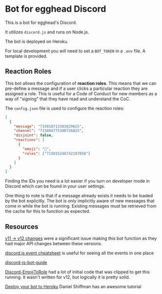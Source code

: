 # Bot for egghead Discord

This is a bot for egghead's Discord.

It utilizes `discord.js` and runs on Node.js. 

The bot is deployed on Heroku.

For local development you will need to set a `BOT_TOKEN` in a `.env` file. A template is provided.

## Reaction Roles

This bot allows the configuration of **reaction roles**. This means that we can pre-define a message and if a user clicks a particular reaction they are assigned a role. This is useful for a Code of Conduct for new members as a way of "signing" that they have read and understand the CoC.

The `config.json` file is used to configure the reaction roles:

```json
[
  {
    "message": "715018713383829625",
    "channel": "715004775300726825",
    "disjoint": false,
    "reactions": [
      {
        "emoji": "🤔",
        "roles": ["715015248742187058"]
      }
    ]
  }
]
```

Finding the IDs you need is a lot easier if you turn on developer mode in Discord which can be found in your user settings.

One thing to note is that if a message already exists it needs to be loaded by the bot explicitly. The bot is only implicitly aware of new messages that come in while the bot is running. Existing messages must be retrieved from the cache for this to function as expected.

## Resources

[v11 -> v12 changes](https://discordjs.guide/additional-info/changes-in-v12.html) were a significant issue making this bot function as they had major API changes between these versions.

[discord.js event cheatsheet](https://gist.github.com/koad/316b265a91d933fd1b62dddfcc3ff584) is useful for seeing all the events in one place

[discord-js-bot-guide](https://github.com/AnIdiotsGuide/discordjs-bot-guide/blob/master/SUMMARY.md)

[Discord-EmojiToRole](https://github.com/NKN1396/Discord-EmojiToRole) had a lot of initial code that was clipped to get this running. It wasn't written for v12, but logically it is pretty solid.

[Deploy your bot to Heroku](https://shiffman.net/a2z/bot-heroku/) Daniel Shiffman has an awesome tutorial